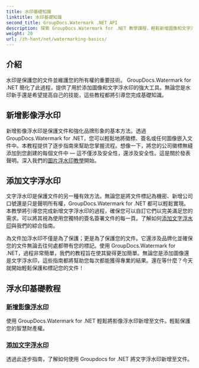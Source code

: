 ```yaml
---
title: 水印基礎知識
linktitle: 水印基礎知識
second_title: GroupDocs.Watermark .NET API
description: 探索 GroupDocs.Watermark for .NET 教學課程，輕鬆新增圖像和文字浮水印。使用這些易於遵循的指南來保護您的文件。
weight: 20
url: /zh-hant/net/watermarking-basics/
---
```

## 介紹
水印是保護您的文件並維護您的所有權的重要技術。 GroupDocs.Watermark for .NET 簡化了此過程，提供了用於添加圖像和文字浮水印的強大工具。無論您是水印新手還是希望提高自己的技能，這些教程都將引導您完成基礎知識。

## 新增影像浮水印

新增影像浮水印是保護文件和強化品牌形象的基本方法。透過 GroupDocs.Watermark for .NET，您可以輕鬆地將徽標、簽名或任何圖像嵌入文件中。本教程提供了逐步指南來幫助您掌握流程。想像一下，將您的公司徽標無縫添加到您創建的每個文件中 — 這不僅涉及安全性，還涉及安全性。這是關於發表聲明。深入我們的[圖片浮水印教學](./add-image-watermark/)開始。

## 添加文字浮水印

文字浮水印是保護文件的另一種有效方法。無論您是將文件標記為機密、新增公司口號還是只是聲明所有權，GroupDocs.Watermark for .NET 都可以輕鬆實現。本教學將引導您完成新增文字浮水印的過程，確保您可以自訂它們以完美滿足您的需求。可以將其視為使用您獨特的簽名簽署文件的每一頁。了解如何[添加文字浮水印](./add-text-watermark/)與我們的綜合指南。

為文件加浮水印不僅是為了保護；更是為了保護您的文件。它還涉及品牌化並確保您的文件無論去往何處都帶有您的標記。使用 GroupDocs.Watermark for .NET，過程非常簡單，我們的教程旨在使其變得更加簡單。無論您是添加圖像還是文字浮水印，這些指南都將幫助您每次都能獲得專業的結果。還在等什麼？今天就開始輕鬆保護和標記您的文件！

## 浮水印基礎教程
### [新增影像浮水印](./add-image-watermark/)
使用 GroupDocs.Watermark for .NET 輕鬆將影像浮水印新增至文件。輕鬆保護您的智慧財產權。
### [添加文字浮水印](./add-text-watermark/)
透過此逐步指南，了解如何使用 Groupdocs for .NET 將文字浮水印新增至文件。